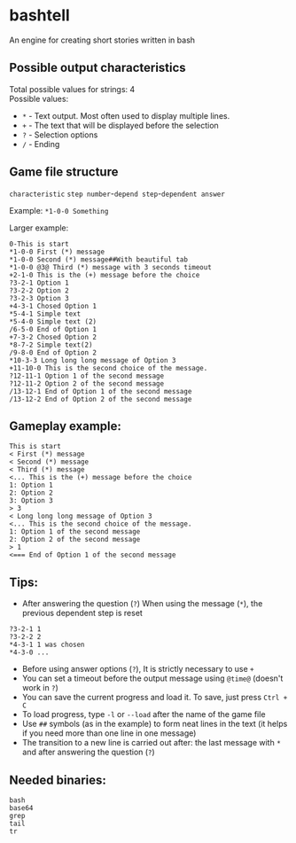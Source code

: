 # bashtell
An engine for creating short stories written in bash

## Possible output characteristics
Total possible values for strings: 4 \
Possible values:
- `*` - Text output.  Most often used to display multiple lines.
- `+` - The text that will be displayed before the selection
- `?` - Selection options
- `/` - Ending

## Game file structure
`characteristic` `step number`-`depend step`-`dependent answer`

Example: `*1-0-0 Something`

Larger example:
```
0-This is start
*1-0-0 First (*) message
*1-0-0 Second (*) message##With beautiful tab
*1-0-0 @3@ Third (*) message with 3 seconds timeout
+2-1-0 This is the (+) message before the choice
?3-2-1 Option 1
?3-2-2 Option 2
?3-2-3 Option 3
+4-3-1 Chosed Option 1
*5-4-1 Simple text
*5-4-0 Simple text (2)
/6-5-0 End of Option 1
+7-3-2 Chosed Option 2
*8-7-2 Simple text(2)
/9-8-0 End of Option 2
*10-3-3 Long long long message of Option 3
+11-10-0 This is the second choice of the message.
?12-11-1 Option 1 of the second message
?12-11-2 Option 2 of the second message
/13-12-1 End of Option 1 of the second message
/13-12-2 End of Option 2 of the second message
```

## Gameplay example:
```
This is start
< First (*) message
< Second (*) message
< Third (*) message
<... This is the (+) message before the choice
1: Option 1
2: Option 2
3: Option 3
> 3
< Long long long message of Option 3
<... This is the second choice of the message.
1: Option 1 of the second message
2: Option 2 of the second message
> 1
<=== End of Option 1 of the second message
```

## Tips:
- After answering the question (`?`) When using the message (`*`), the previous dependent step is reset
```
?3-2-1 1
?3-2-2 2
*4-3-1 1 was chosen
*4-3-0 ...
```
- Before using answer options (`?`), It is strictly necessary to use `+`
- You can set a timeout before the output message using `@time@` (doesn't work in `?`)
- You can save the current progress and load it. To save, just press `Ctrl + C`
- To load progress, type `-l` or `--load` after the name of the game file
- Use `##` symbols (as in the example) to form neat lines in the text (it helps if you need more than one line in one message)
- The transition to a new line is carried out after: the last message with `*` and after answering the question (`?`)

## Needed binaries:
```
bash
base64
grep
tail
tr
```
